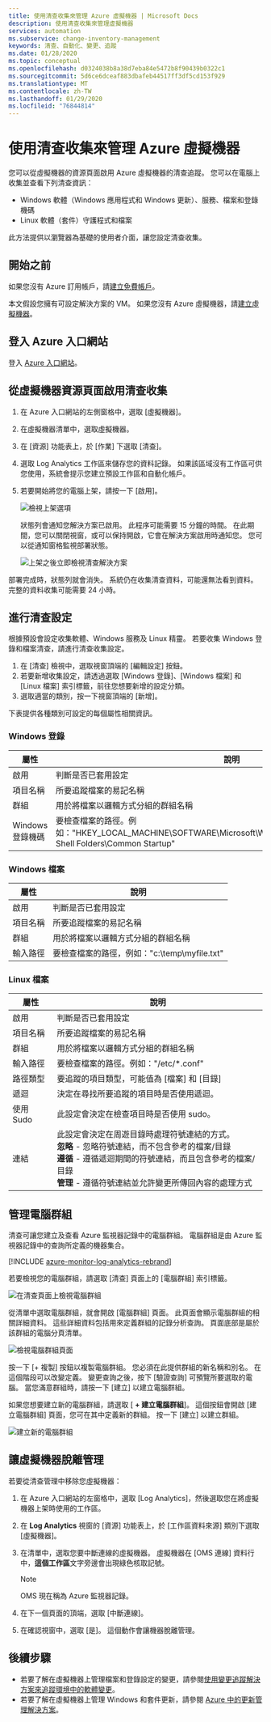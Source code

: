 ```yaml
---
title: 使用清查收集來管理 Azure 虛擬機器 | Microsoft Docs
description: 使用清查收集來管理虛擬機器
services: automation
ms.subservice: change-inventory-management
keywords: 清查、自動化、變更、追蹤
ms.date: 01/28/2020
ms.topic: conceptual
ms.openlocfilehash: d0324038b8a38d7eba84e5472b8f90439b0322c1
ms.sourcegitcommit: 5d6ce6dceaf883dbafeb44517ff3df5cd153f929
ms.translationtype: MT
ms.contentlocale: zh-TW
ms.lasthandoff: 01/29/2020
ms.locfileid: "76844814"
---
```

# <a name="manage-an-azure-virtual-machine-with-inventory-collection"></a>使用清查收集來管理 Azure 虛擬機器

您可以從虛擬機器的資源頁面啟用 Azure 虛擬機器的清查追蹤。 您可以在電腦上收集並查看下列清查資訊：

- Windows 軟體（Windows 應用程式和 Windows 更新）、服務、檔案和登錄機碼
- Linux 軟體（套件）守護程式和檔案

此方法提供以瀏覽器為基礎的使用者介面，讓您設定清查收集。

## <a name="before-you-begin"></a>開始之前

如果您沒有 Azure 訂用帳戶，請[建立免費帳戶](https://azure.microsoft.com/free/)。

本文假設您擁有可設定解決方案的 VM。 如果您沒有 Azure 虛擬機器，請[建立虛擬機器](../virtual-machines/windows/quick-create-portal.md)。

## <a name="sign-in-to-the-azure-portal"></a>登入 Azure 入口網站

登入 [Azure 入口網站](https://portal.azure.com/)。

## <a name="enable-inventory-collection-from-the-virtual-machine-resource-page"></a>從虛擬機器資源頁面啟用清查收集

1. 在 Azure 入口網站的左側窗格中，選取 [虛擬機器]。
2. 在虛擬機器清單中，選取虛擬機器。
3. 在 [資源] 功能表上，於 [作業] 下選取 [清查]。
4. 選取 Log Analytics 工作區來儲存您的資料記錄。
    如果該區域沒有工作區可供您使用，系統會提示您建立預設工作區和自動化帳戶。
5. 若要開始將您的電腦上架，請按一下 [啟用]。

   ![檢視上架選項](./media/automation-vm-inventory/inventory-onboarding-options.png)

    狀態列會通知您解決方案已啟用。 此程序可能需要 15 分鐘的時間。 在此期間，您可以關閉視窗，或可以保持開啟，它會在解決方案啟用時通知您。 您可以從通知窗格監視部署狀態。

   ![上架之後立即檢視清查解決方案](./media/automation-vm-inventory/inventory-onboarded.png)

部署完成時，狀態列就會消失。 系統仍在收集清查資料，可能還無法看到資料。 完整的資料收集可能需要 24 小時。

## <a name="configure-your-inventory-settings"></a>進行清查設定

根據預設會設定收集軟體、Windows 服務及 Linux 精靈。 若要收集 Windows 登錄和檔案清查，請進行清查收集設定。

1. 在 [清查] 檢視中，選取視窗頂端的 [編輯設定] 按鈕。
2. 若要新增收集設定，請透過選取 [Windows 登錄]、[Windows 檔案] 和 [Linux 檔案] 索引標籤，前往您想要新增的設定分類。
3. 選取適當的類別，按一下視窗頂端的 [新增]。

下表提供各種類別可設定的每個屬性相關資訊。

### <a name="windows-registry"></a>Windows 登錄

|屬性  |說明  |
|---------|---------|
|啟用     | 判斷是否已套用設定        |
|項目名稱     | 所要追蹤檔案的易記名稱        |
|群組     | 用於將檔案以邏輯方式分組的群組名稱        |
|Windows 登錄機碼   | 要檢查檔案的路徑。例如："HKEY_LOCAL_MACHINE\SOFTWARE\Microsoft\Windows\CurrentVersion\Explorer\User Shell Folders\Common Startup"      |

### <a name="windows-files"></a>Windows 檔案

|屬性  |說明  |
|---------|---------|
|啟用     | 判斷是否已套用設定        |
|項目名稱     | 所要追蹤檔案的易記名稱        |
|群組     | 用於將檔案以邏輯方式分組的群組名稱        |
|輸入路徑     | 要檢查檔案的路徑，例如："c:\temp\myfile.txt"

### <a name="linux-files"></a>Linux 檔案

|屬性  |說明  |
|---------|---------|
|啟用     | 判斷是否已套用設定        |
|項目名稱     | 所要追蹤檔案的易記名稱        |
|群組     | 用於將檔案以邏輯方式分組的群組名稱        |
|輸入路徑     | 要檢查檔案的路徑。例如："/etc/*.conf"       |
|路徑類型     | 要追蹤的項目類型，可能值為 [檔案] 和 [目錄]        |
|遞迴     | 決定在尋找所要追蹤的項目時是否使用遞迴。        |
|使用 Sudo     | 此設定會決定在檢查項目時是否使用 sudo。         |
|連結     | 此設定會決定在周遊目錄時處理符號連結的方式。<br> **忽略** - 忽略符號連結，而不包含參考的檔案/目錄<br>**遵循** - 遵循遞迴期間的符號連結，而且包含參考的檔案/目錄<br>**管理** - 遵循符號連結並允許變更所傳回內容的處理方式      |

## <a name="manage-machine-groups"></a>管理電腦群組

清查可讓您建立及查看 Azure 監視器記錄中的電腦群組。 電腦群組是由 Azure 監視器記錄中的查詢所定義的機器集合。

[!INCLUDE [azure-monitor-log-analytics-rebrand](../../includes/azure-monitor-log-analytics-rebrand.md)]

若要檢視您的電腦群組，請選取 [清查] 頁面上的 [電腦群組] 索引標籤。

![在清查頁面上檢視電腦群組](./media/automation-vm-inventory/inventory-machine-groups.png)

從清單中選取電腦群組，就會開啟 [電腦群組] 頁面。 此頁面會顯示電腦群組的相關詳細資料。 這些詳細資料包括用來定義群組的記錄分析查詢。 頁面底部是屬於該群組的電腦分頁清單。

![檢視電腦群組頁面](./media/automation-vm-inventory/machine-group-page.png)

按一下 [+ 複製] 按鈕以複製電腦群組。 您必須在此提供群組的新名稱和別名。 在這個階段可以改變定義。 變更查詢之後，按下 [驗證查詢] 可預覽所要選取的電腦。 當您滿意群組時，請按一下 [建立] 以建立電腦群組。

如果您想要建立新的電腦群組，請選取 [ **+ 建立電腦群組**]。 這個按鈕會開啟 [建立電腦群組] 頁面，您可在其中定義新的群組。 按一下 [建立] 以建立群組。

![建立新的電腦群組](./media/automation-vm-inventory/create-new-group.png)

## <a name="disconnect-your-virtual-machine-from-management"></a>讓虛擬機器脫離管理

若要從清查管理中移除您虛擬機器：

1. 在 Azure 入口網站的左窗格中，選取 [Log Analytics]，然後選取您在將虛擬機器上架時使用的工作區。
2. 在 **Log Analytics** 視窗的 [資源] 功能表上，於 [工作區資料來源] 類別下選取 [虛擬機器]。
3. 在清單中，選取您要中斷連線的虛擬機器。 虛擬機器在 [OMS 連線] 資料行中，**這個工作區**文字旁邊會出現綠色核取記號。

   >[!NOTE]
   >OMS 現在稱為 Azure 監視器記錄。
   
4. 在下一個頁面的頂端，選取 [中斷連線]。
5. 在確認視窗中，選取 [是]。
    這個動作會讓機器脫離管理。

## <a name="next-steps"></a>後續步驟

* 若要了解在虛擬機器上管理檔案和登錄設定的變更，請參閱[使用變更追蹤解決方案來追蹤環境中的軟體變更](../log-analytics/log-analytics-change-tracking.md)。
* 若要了解在虛擬機器上管理 Windows 和套件更新，請參閱 [Azure 中的更新管理解決方案](../operations-management-suite/oms-solution-update-management.md)。

